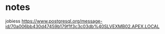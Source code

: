 # notes

jobiess
https://www.postgresql.org/message-id/70a006bb430d47459b179f1f3c3c03db%40SLVEXMB02.APEX.LOCAL

